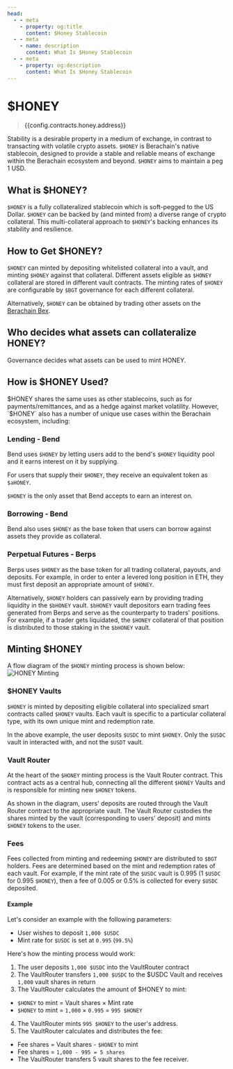 ```yaml
---
head:
  - - meta
    - property: og:title
      content: $Honey Stablecoin
  - - meta
    - name: description
      content: What Is $Honey Stablecoin
  - - meta
    - property: og:description
      content: What Is $Honey Stablecoin
---
```


<script setup>
  import Token from '@berachain/ui/Token';
  import config from '@berachain/config/constants.json';
</script>

# $HONEY

> <a target="_blank" :href="config.testnet.dapps.beratrail.url + '/address/' + config.contracts.honey.address">{{config.contracts.honey.address}}</a>

<ClientOnly>
  <Token title="$HONEY" image="/assets/HONEY.png" />
</ClientOnly>

Stability is a desirable property in a medium of exchange, in contrast to transacting with volatile crypto assets. `$HONEY` is Berachain's native stablecoin, designed to provide a stable and reliable means of exchange within the Berachain ecosystem and beyond. `$HONEY` aims to maintain a peg 1 USD.

## What is $HONEY?

`$HONEY` is a fully collateralized stablecoin which is soft-pegged to the US Dollar. `$HONEY` can be backed by (and minted from) a diverse range of crypto collateral. This multi-collateral approach to `$HONEY`'s backing enhances its stability and resilience.

## How to Get $HONEY?

`$HONEY` can minted by depositing whitelisted collateral into a vault, and minting `$HONEY` against that collateral. Different assets eligible as `$HONEY` collateral are stored in different vault contracts. The minting rates of `$HONEY` are configurable by `$BGT` governance for each different collateral.

Alternatively, `$HONEY` can be obtained by trading other assets on the [Berachain Bex](https://artio.bex.berachain.com).

## Who decides what assets can collateralize HONEY?

Governance decides what assets can be used to mint HONEY. 

## How is $HONEY Used?

$HONEY shares the same uses as other stablecoins, such as for payments/remittances, and as a hedge against market volatility. However, `$HONEY` also has a number of unique use cases within the Berachain ecosystem, including:

### Lending - Bend

Bend uses `$HONEY` by letting users add to the bend's `$HONEY` liquidity pool and it earns interest on it by supplying.

For users that supply their `$HONEY`, they receive an equivalent token as <a target="_blank" rel="no-referrer" :href="config.websites.docsBend.url + '/learn/lending-protocol/tokens#atokens'">`$aHONEY`</a>.

`$HONEY` is the only asset that Bend accepts to earn an interest on.

### Borrowing - Bend

Bend also uses `$HONEY` as the base token that users can borrow against assets they provide as collateral.

### Perpetual Futures - Berps

Berps uses `$HONEY` as the base token for all trading collateral, payouts, and deposits. For example, in order to enter a levered long position in ETH, they must first deposit an appropriate amount of `$HONEY`.

Alternatively, `$HONEY` holders can passively earn by providing trading liquidity in the `$bHONEY` vault. `$bHONEY` vault depositors earn trading fees generated from Berps and serve as the counterparty to traders' positions. For example, if a trader gets liquidated, the `$HONEY` collateral of that position is distributed to those staking in the `$bHONEY` vault.

## Minting $HONEY

A flow diagram of the `$HONEY` minting process is shown below:
![HONEY Minting](/assets/honey-minting.png)

### $HONEY Vaults

`$HONEY` is minted by depositing eligible collateral into specialized smart contracts called `$HONEY` vaults. Each vault is specific to a particular collateral type, with its own unique mint and redemption rate.

In the above example, the user deposits `$USDC` to mint `$HONEY`. Only the `$USDC` vault in interacted with, and not the `$USDT` vault.

### Vault Router

At the heart of the `$HONEY` minting process is the Vault Router contract. This contract acts as a central hub, connecting all the different `$HONEY` Vaults and is responsible for minting new `$HONEY` tokens.

As shown in the diagram, users' deposits are routed through the Vault Router contract to the appropriate vault. The Vault Router custodies the shares minted by the vault (corresponding to users' deposit) and mints `$HONEY` tokens to the user.

### Fees

Fees collected from minting and redeeming `$HONEY` are distributed to `$BGT` holders. Fees are determined based on the mint and redemption rates of each vault. For example, if the mint rate of the `$USDC` vault is 0.995 (1 `$USDC` for 0.995 `$HONEY`), then a fee of 0.005 or 0.5% is collected for every `$USDC` deposited.

#### Example

Let's consider an example with the following parameters:

- User wishes to deposit `1,000 $USDC`
- Mint rate for `$USDC` is set at `0.995` (`99.5%`)

Here's how the minting process would work:

1. The user deposits `1,000 $USDC` into the VaultRouter contract
2. The VaultRouter transfers `1,000 $USDC` to the $USDC Vault and receives `1,000` vault shares in return
3. The VaultRouter calculates the amount of $HONEY to mint:

- `$HONEY` to mint = Vault shares × Mint rate
- `$HONEY` to mint = `1,000` × `0.995` = `995 $HONEY`

4. The VaultRouter mints `995 $HONEY` to the user's address.
5. The VaultRouter calculates and distributes the fee:

- Fee shares = Vault shares - `$HONEY` to mint
- Fee shares = `1,000 - 995 = 5 shares`
- The VaultRouter transfers 5 vault shares to the fee receiver.
